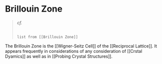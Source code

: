 # Brillouin Zone

> ###### cf.
> ```dataview
> list from [[Brillouin Zone]]
> ```

The Brillouin Zone is the [[Wigner-Seitz Cell]] of the [[Reciprocal Lattice]]. It appears frequently in considerations of any consideration of [[Crstal Dyamics]] as well as in [[Probing Crystal Structures]].
